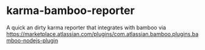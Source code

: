 karma-bamboo-reporter
=====================

A quick an dirty karma reporter that integrates with bamboo via https://marketplace.atlassian.com/plugins/com.atlassian.bamboo.plugins.bamboo-nodejs-plugin
